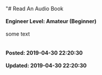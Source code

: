 "# Read An Audio Book<br /><br />**Engineer Level: Amateur (Beginner)** <br /><br /> some text<br /><br /><br />**Posted: 2019-04-30 22:20:30** <br /><br />**Updated: 2019-04-30 22:20:30** <br /><br />
